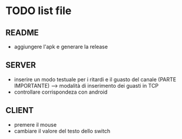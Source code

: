 # TODO list file

## README
- aggiungere l'apk e generare la release

## SERVER
- inserire un modo testuale per i ritardi e il guasto del canale (PARTE IMPORTANTE) --> modalità di inserimento dei guasti in TCP
- controllare corrispondeza con android

## CLIENT
- premere il mouse
- cambiare il valore del testo dello switch